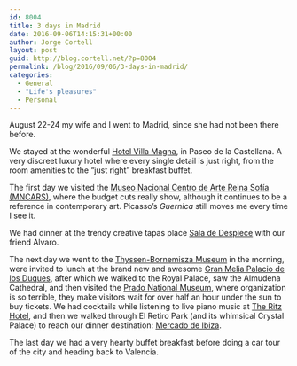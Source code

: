 ```yaml
---
id: 8004
title: 3 days in Madrid
date: 2016-09-06T14:15:31+00:00
author: Jorge Cortell
layout: post
guid: http://blog.cortell.net/?p=8004
permalink: /blog/2016/09/06/3-days-in-madrid/
categories:
  - General
  - "Life's pleasures"
  - Personal
---
```

August 22-24 my wife and I went to Madrid, since she had not been there before.

We stayed at the wonderful [Hotel Villa Magna](http://www.villamagna.es/), in Paseo de la Castellana. A very discreet luxury hotel where every single detail is just right, from the room amenities to the &#8220;just right&#8221; breakfast buffet.

The first day we visited the [Museo Nacional Centro de Arte Reina Sofía (MNCARS)](http://www.museoreinasofia.es/), where the budget cuts really show, although it continues to be a reference in contemporary art. Picasso&#8217;s _Guernica_ still moves me every time I see it.

We had dinner at the trendy creative tapas place [Sala de Despiece](http://www.academiadeldespiece.com/sala-de-despiece/) with our friend Alvaro.

The next day we went to the [Thyssen-Bornemisza Museum](http://www.museothyssen.org/) in the morning, were invited to lunch at the brand new and awesome [Gran Melia Palacio de los Duques](http://www.melia.com/en/hotels/spain/madrid/gran-melia-palacio-de-los-duques/restaurants.html), after which we walked to the Royal Palace, saw the Almudena Cathedral, and then visited the [Prado National Museum](https://www.museodelprado.es), where organization is so terrible, they make visitors wait for over half an hour under the sun to buy tickets. We had cocktails while listening to live piano music at [The Ritz Hotel](http://www.mandarinoriental.com/ritzmadrid/), and then we walked through El Retiro Park (and its whimsical Crystal Palace) to reach our dinner destination: [Mercado de Ibiza](http://mercadodeibiza.com/).

The last day we had a very hearty buffet breakfast before doing a car tour of the city and heading back to Valencia.